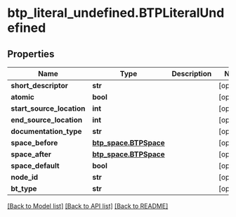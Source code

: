 # btp_literal_undefined.BTPLiteralUndefined

## Properties
Name | Type | Description | Notes
------------ | ------------- | ------------- | -------------
**short_descriptor** | **str** |  | [optional] 
**atomic** | **bool** |  | [optional] 
**start_source_location** | **int** |  | [optional] 
**end_source_location** | **int** |  | [optional] 
**documentation_type** | **str** |  | [optional] 
**space_before** | [**btp_space.BTPSpace**](BTPSpace.md) |  | [optional] 
**space_after** | [**btp_space.BTPSpace**](BTPSpace.md) |  | [optional] 
**space_default** | **bool** |  | [optional] 
**node_id** | **str** |  | [optional] 
**bt_type** | **str** |  | [optional] 

[[Back to Model list]](../README.md#documentation-for-models) [[Back to API list]](../README.md#documentation-for-api-endpoints) [[Back to README]](../README.md)


